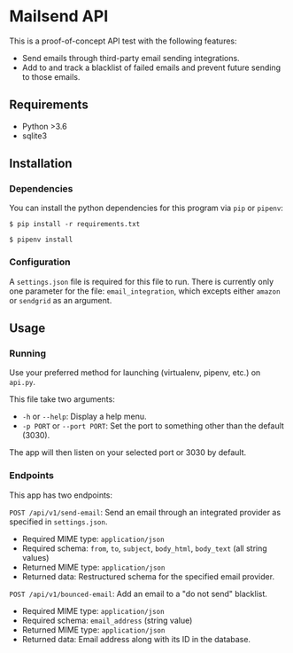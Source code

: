 # Mailsend API

This is a proof-of-concept API test with the following features:

* Send emails through third-party email sending integrations.
* Add to and track a blacklist of failed emails and prevent future sending to those emails.

## Requirements
* Python >3.6
* sqlite3

## Installation

### Dependencies
 You can install the python dependencies for this program via `pip` or `pipenv`:

```
$ pip install -r requirements.txt
```

```
$ pipenv install
```

### Configuration
A `settings.json` file is required for this file to run. There is currently only one parameter for the file: `email_integration`, which excepts either `amazon` or `sendgrid` as an argument.

## Usage
### Running
Use your preferred method for launching (virtualenv, pipenv, etc.) on `api.py`.

This file take two arguments:

* `-h` or `--help`: Display a help menu.
* `-p PORT` or `--port PORT`: Set the port to something other than the default (3030).

The app will then listen on your selected port or 3030 by default.

### Endpoints
This app has two endpoints:

`POST /api/v1/send-email`: Send an email through an integrated provider as specified in `settings.json`.

* Required MIME type: `application/json`
* Required schema: `from`, `to`, `subject`, `body_html`, `body_text` (all string values)
* Returned MIME type: `application/json`
* Returned data: Restructured schema for the specified email provider.

`POST /api/v1/bounced-email`: Add an email to a "do not send" blacklist.

* Required MIME type: `application/json`
* Required schema: `email_address` (string value)
* Returned MIME type: `application/json`
* Returned data: Email address along with its ID in the database.
